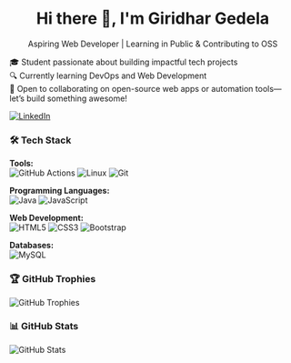 <h1 align="center">Hi there 👋, I'm Giridhar Gedela</h1>
<p align="center"> Aspiring Web Developer | Learning in Public & Contributing to OSS</p>

🎓 Student passionate about building impactful tech projects  
🔍 Currently learning DevOps and Web Development  
🤝 Open to collaborating on open-source web apps or automation tools—let’s build something awesome!  

[![LinkedIn](https://img.shields.io/badge/LinkedIn-Connect-blue?logo=linkedin)](https://www.linkedin.com/in/giridhargedela)



### 🛠️ Tech Stack

**Tools:**  
![GitHub Actions](https://img.shields.io/badge/GitHub_Actions-2088FF?style=for-the-badge&logo=github-actions&logoColor=white)
![Linux](https://img.shields.io/badge/Linux-FCC624?style=for-the-badge&logo=linux&logoColor=black)
![Git](https://img.shields.io/badge/Git-F05032?style=for-the-badge&logo=git&logoColor=white)

**Programming Languages:**  
![Java](https://img.shields.io/badge/Java-ED8B00?style=for-the-badge&logo=java&logoColor=white)
![JavaScript](https://img.shields.io/badge/JavaScript-F7DF1E?style=for-the-badge&logo=javascript&logoColor=black)

**Web Development:**  
![HTML5](https://img.shields.io/badge/HTML5-E34F26?style=for-the-badge&logo=html5&logoColor=white)
![CSS3](https://img.shields.io/badge/CSS3-1572B6?style=for-the-badge&logo=css3&logoColor=white)
![Bootstrap](https://img.shields.io/badge/Bootstrap-563D7C?style=for-the-badge&logo=bootstrap&logoColor=white)

**Databases:**  
![MySQL](https://img.shields.io/badge/MySQL-00758F?style=for-the-badge&logo=mysql&logoColor=white)

### 🏆 GitHub Trophies
![GitHub Trophies](https://github-profile-trophy.vercel.app/?username=GIRIDHAR-GEDELA&theme=dracula&no-frame=true&margin-w=5&column=7)

### 📊 GitHub Stats
![GitHub Stats](https://github-readme-stats.vercel.app/api?username=GIRIDHAR-GEDELA&show_icons=true&theme=radical)
